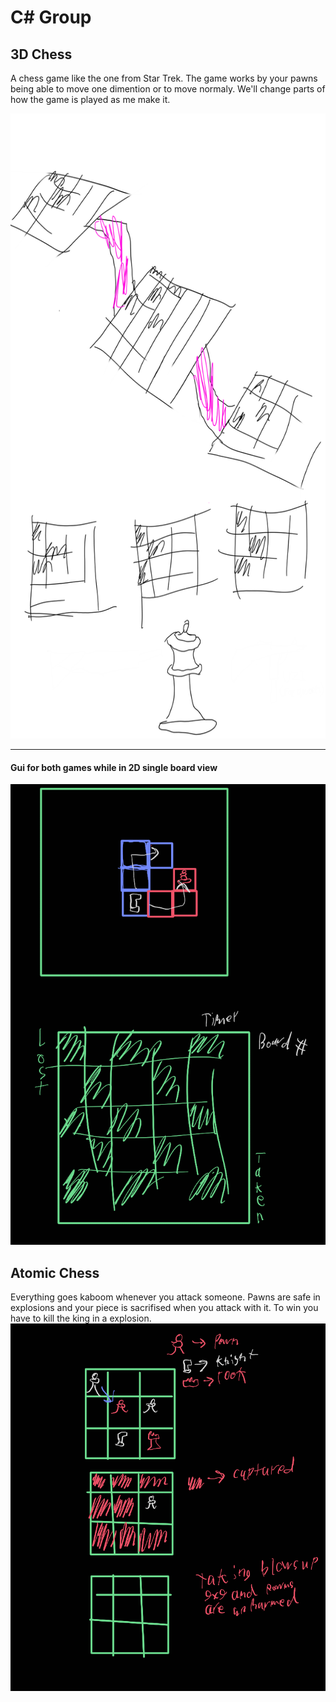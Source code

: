 # C# Group

## 3D Chess
A chess game like the one from Star Trek. The game works by your pawns being able to move one dimention or to move normaly. We'll change parts of how the game is played as me make it.

<img src="https://raw.githubusercontent.com/Ninjavid/CS-Group/main/concept.png" width="600" height="1000"/>

----------------

#### Gui for both games while in 2D single board view

<img src="https://github.com/Ninjavid/CS-Group/raw/main/3D-Chess/3D%20Chess_230308_230725471_0.png"/>



## Atomic Chess
Everything goes kaboom whenever you attack someone. Pawns are safe in explosions and your piece is sacrifised when you attack with it. To win you have to kill the king in a explosion.
<img src="https://github.com/Ninjavid/CS-Group/raw/main/Atomic-Chess/Atomic%20Chess_230308_231040155_0.png"/>
